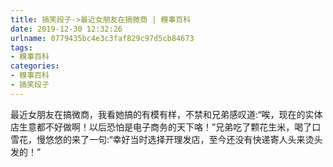 ```yaml
---
title: 搞笑段子->最近女朋友在搞微商 | 糗事百科
date: 2019-12-30 12:32:26
urlname: 0779435bc4e3c3faf829c97d5cb84673
tags: 
- 糗事百科
categories:
- 糗事百科
- 搞笑段子
---
```

最近女朋友在搞微商，我看她搞的有模有样，不禁和兄弟感叹道:“唉，现在的实体店生意都不好做啊！以后恐怕是电子商务的天下咯！”兄弟吃了颗花生米，喝了口雪花，慢悠悠的来了一句:“幸好当时选择开理发店，至今还没有快递寄人头来烫头发的！”


